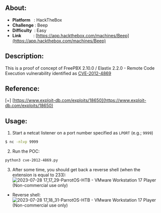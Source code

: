 ## About:
* **Platform**&nbsp;&nbsp;&nbsp;: HackTheBox
* **Challenge**&nbsp;: Beep
* **Difficulty**&nbsp;&nbsp;: Easy
* **Link**&nbsp;&nbsp;&nbsp;&nbsp;&nbsp;&nbsp;&nbsp;&nbsp;&nbsp;&nbsp;: [https://app.hackthebox.com/machines/Beep](https://app.hackthebox.com/machines/Beep)

## Description:
This is a proof of concept of FreePBX 2.10.0 / Elastix 2.2.0 - Remote Code Execution vulnerability identified as [CVE-2012-4869](https://nvd.nist.gov/vuln/detail/CVE-2012-4869)

## Reference:
[+] [https://www.exploit-db.com/exploits/18650](https://www.exploit-db.com/exploits/18650)

## Usage:
1. Start a netcat listener on a port number specified as `LPORT` (e.g.; `9999`) 
```bash
$ nc -nlvp 9999
```
2. Run the POC:
```bash
python3 cve-2012-4869.py
```
3. After some time, you should get back a reverse shell (when the extension is equal to 233):
![2023-07-28 17_17_29-ParrotOS-HTB - VMware Workstation 17 Player (Non-commercial use only)](https://github.com/YounesTasra-R4z3rSw0rd/CTF-Scripts/assets/101610095/3a182079-f545-40ba-a806-616d356bcb56)

* Reverse shell: <br/>
![2023-07-28 17_18_31-ParrotOS-HTB - VMware Workstation 17 Player (Non-commercial use only)](https://github.com/YounesTasra-R4z3rSw0rd/CTF-Scripts/assets/101610095/013581c6-6343-4c57-a4ed-2b76fa187033)

